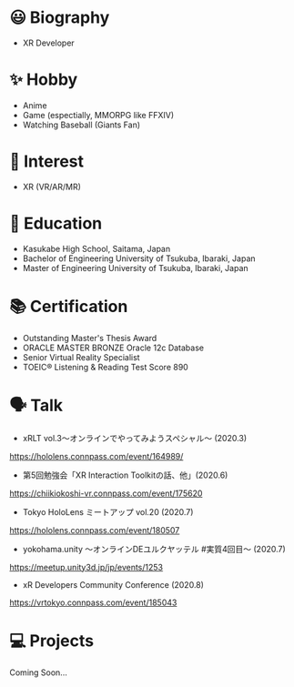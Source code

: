 # 😃 Biography

* XR Developer

# ✨ Hobby
* Anime
* Game (espectially, MMORPG like FFXIV)
* Watching Baseball (Giants Fan) 

# 🤪 Interest

* XR (VR/AR/MR)

# 🏫 Education

* Kasukabe High School, Saitama, Japan
* Bachelor of Engineering University of Tsukuba, Ibaraki, Japan
* Master of Engineering University of Tsukuba, Ibaraki, Japan

# 📚 Certification

* Outstanding Master's Thesis Award
* ORACLE MASTER BRONZE Oracle 12c Database
* Senior Virtual Reality Specialist
* TOEIC® Listening & Reading Test Score 890

# 🗣️ Talk

* xRLT vol.3～オンラインでやってみようスペシャル～ (2020.3)

https://hololens.connpass.com/event/164989/

* 第5回勉強会「XR Interaction Toolkitの話、他」(2020.6)

https://chiikiokoshi-vr.connpass.com/event/175620

* Tokyo HoloLens ミートアップ vol.20 (2020.7)

https://hololens.connpass.com/event/180507

* yokohama.unity ～オンラインDEユルクヤッテル #実質4回目～ (2020.7)

https://meetup.unity3d.jp/jp/events/1253

* xR Developers Community Conference (2020.8)

https://vrtokyo.connpass.com/event/185043

# 💻 Projects

Coming Soon...


<!--
**xrdnk/xrdnk** is a ✨ _special_ ✨ repository because its `README.md` (this file) appears on your GitHub profile.

Here are some ideas to get you started:

- 🔭 I’m currently working on ...
- 🌱 I’m currently learning ...
- 👯 I’m looking to collaborate on ...
- 🤔 I’m looking for help with ...
- 💬 Ask me about ...
- 📫 How to reach me: ...
- 😄 Pronouns: ...
- ⚡ Fun fact: ...
-->
